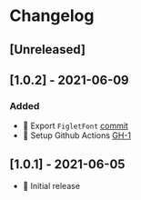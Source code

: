 # Changelog

## [Unreleased]

## [1.0.2] - 2021-06-09

### Added

* :art: Export `FigletFont` [commit](https://github.com/gongo/react-hook-figlet/commit/6f8470f8bc308f8d53380752c2d07c2804718e12)
* :hammer: Setup Github Actions [GH-1](https://github.com/gongo/react-hook-figlet/pull/1)

## [1.0.1] - 2021-06-05

* :birthday: Initial release
